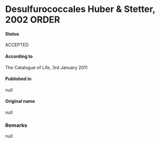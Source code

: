 Desulfurococcales Huber & Stetter, 2002 ORDER
=======

#### Status
ACCEPTED

#### According to
The Catalogue of Life, 3rd January 2011

#### Published in
null

#### Original name
null

### Remarks
null
